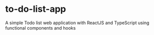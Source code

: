 # to-do-list-app
A simple Todo list web application with ReactJS and TypeScript using functional components and hooks

